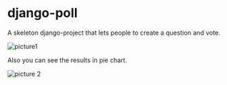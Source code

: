 # django-poll
A  skeleton django-project that lets people to create a question and vote.  











![picture1](https://user-images.githubusercontent.com/29203760/50761694-193a3300-127c-11e9-86db-929919a6bf24.png)



Also you can see the results in pie chart.





![picture 2](https://user-images.githubusercontent.com/29203760/50762057-ffe5b680-127c-11e9-8228-79b3c013b23d.png)


